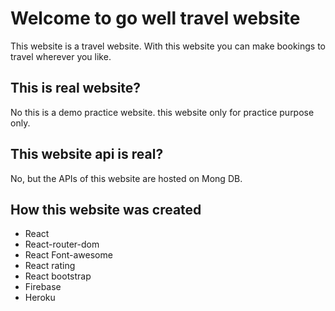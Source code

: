 # Welcome to go well travel website

This website is a travel website. With this website you can make bookings to travel wherever you like.

## This is real website?

No this is a demo practice website. this website only for practice purpose only.

## This website api is real?

No, but the APIs of this website are hosted on Mong DB.

## How this website was created

- React
- React-router-dom
- React Font-awesome
- React rating
- React bootstrap
- Firebase
- Heroku

